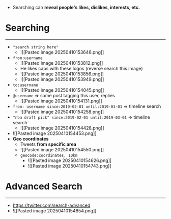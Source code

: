 - Searching can **reveal people's likes, dislikes, interests, etc.**
# Searching 
---
- `"search string here"`
	- ![[Pasted image 20250410153646.png]]
- `from:username`
	- ![[Pasted image 20250410153812.png]]
	- He likes caps with these logos (reverse search this image)
	- ![[Pasted image 20250410153856.png]]
	- ![[Pasted image 20250410153949.png]]
- `to:username`
	- ![[Pasted image 20250410154045.png]]
- `@username` => some post tagging this user, replies
	- ![[Pasted image 20250410154131.png]]
- `from: username since:2019-02-01 until:2019-03-01` => timeline search
	- ![[Pasted image 20250410154258.png]]
- `"nba draft pick" since:2019-02-01 until:2019-03-01` => timeline search`
	- ![[Pasted image 20250410154428.png]]
- ![[Pasted image 20250410154453.png]]
- **Geo coordinates**
	- Tweets **from specific area**
	- ![[Pasted image 20250410154550.png]]
	- `geocode:coordinates, 10km`
		- ![[Pasted image 20250410154626.png]]
		- ![[Pasted image 20250410154743.png]]


# Advanced Search
---
- https://twitter.com/search-advanced
- ![[Pasted image 20250410154854.png]]